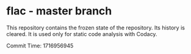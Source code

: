 # flac - master branch

This repository contains the frozen state of the repository.
Its history is cleared. It is used only for static code
analysis with Codacy.

Commit Time: 1716956945
